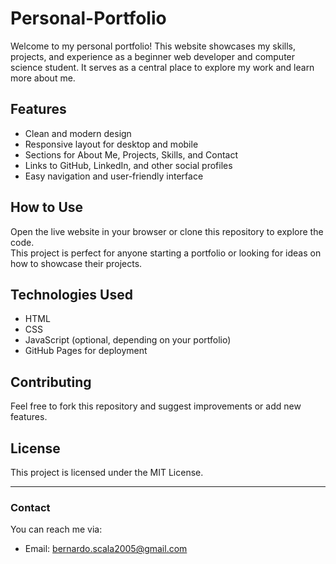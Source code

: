 # Personal-Portfolio
Welcome to my personal portfolio! This website showcases my skills, projects, and experience as a beginner web developer and computer science student. It serves as a central place to explore my work and learn more about me.
## Features
- Clean and modern design
- Responsive layout for desktop and mobile
- Sections for About Me, Projects, Skills, and Contact
- Links to GitHub, LinkedIn, and other social profiles
- Easy navigation and user-friendly interface

## How to Use
Open the live website in your browser or clone this repository to explore the code.  
This project is perfect for anyone starting a portfolio or looking for ideas on how to showcase their projects.

## Technologies Used
- HTML
- CSS
- JavaScript (optional, depending on your portfolio)
- GitHub Pages for deployment

## Contributing
Feel free to fork this repository and suggest improvements or add new features.

## License
This project is licensed under the MIT License.

---
### Contact  
You can reach me via:  
- Email: bernardo.scala2005@gmail.com  
